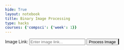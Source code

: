 ```yaml
---
hide: True
layout: notebook
title: Binary Image Processing
type: hacks
courses: {'compsci': {'week': 1}}
---
```


<html lang="en">
<head>
  <meta charset="UTF-8">
  <meta name="viewport" content="width=device-width, initial-scale=1.0">
  <title>Binary Image Processing with JS</title>
</head>
<body>
  <label for="imageLink">Image Link:</label>
  <input type="text" id="imageLink" placeholder="Enter image link...">
  <button onclick="processImage()">Process Image</button>
  <canvas id="canvas" width="300" height="300" style="border:1px solid #000;"></canvas>

  <script>
    document.addEventListener('DOMContentLoaded', function() {
      const canvas = document.getElementById('canvas');
      const ctx = canvas.getContext('2d');

      function drawBinaryImage() {
        ctx.fillStyle = 'white';
        ctx.fillRect(50, 50, 50, 50);
        ctx.fillStyle = 'black';
        ctx.fillRect(150, 150, 50, 50);
      }

      function clearCanvas() {
        ctx.clearRect(0, 0, canvas.width, canvas.height);
      }

      function processImage() {
        const imageLink = document.getElementById('imageLink').value;
        
        if (!imageLink) {
          alert('Please enter an image link.');
          return;
        }

        clearCanvas();

        const img = new Image();
        img.crossOrigin = "Anonymous";
        img.src = imageLink;

        img.onload = function() {
          ctx.drawImage(img, 0, 0, canvas.width, canvas.height);
        };
      }

      drawBinaryImage();
    });
  </script>
</body>
</html>

